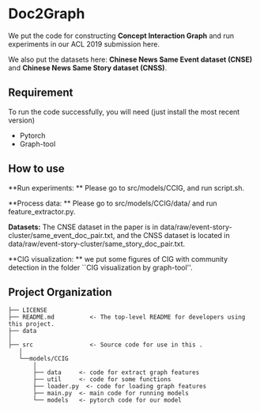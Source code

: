 Doc2Graph
==============================
We put the code for constructing **Concept Interaction Graph** and run experiments in our ACL 2019 submission here. 

We also put the datasets here: **Chinese News Same Event dataset (CNSE)** and **Chinese News Same Story dataset (CNSS)**. 

Requirement
-------------------
To run the code successfully, you will need (just install the most recent version)

- Pytorch
- Graph-tool

How to use
------------------
**Run experiments: ** Please go to src/models/CCIG, and run script.sh.

**Process data: ** Please go to src/models/CCIG/data/ and run feature_extractor.py.

**Datasets:** The CNSE dataset in the paper is in data/raw/event-story-cluster/same_event_doc_pair.txt,   and the CNSS dataset is located in data/raw/event-story-cluster/same_story_doc_pair.txt.

**CIG visualization: ** we put some figures of CIG with community detection in the folder ``CIG visualization by graph-tool''.


Project Organization
------------

    ├── LICENSE
    ├── README.md          <- The top-level README for developers using this project.
    ├── data
    │
    ├── src                <- Source code for use in this .
       │
       └──models/CCIG         
           │
           ├── data     <- code for extract graph features 
           ├── util     <- code for some functions 
           ├── loader.py  <- code for loading graph features
           ├── main.py  <- main code for running models
           └── models   <- pytorch code for our model
    
